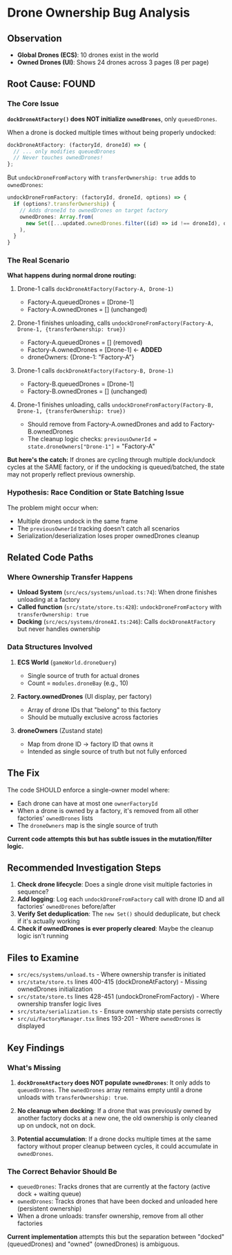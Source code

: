# Drone Ownership Bug Analysis

## Observation

- **Global Drones (ECS)**: 10 drones exist in the world
- **Owned Drones (UI)**: Shows 24 drones across 3 pages (8 per page)

## Root Cause: FOUND

### The Core Issue

**`dockDroneAtFactory()` does NOT initialize `ownedDrones`**, only `queuedDrones`.

When a drone is docked multiple times without being properly undocked:

```typescript
dockDroneAtFactory: (factoryId, droneId) => {
  // ... only modifies queuedDrones
  // Never touches ownedDrones!
};
```

But `undockDroneFromFactory` with `transferOwnership: true` adds to `ownedDrones`:

```typescript
undockDroneFromFactory: (factoryId, droneId, options) => {
  if (options?.transferOwnership) {
    // Adds droneId to ownedDrones on target factory
    ownedDrones: Array.from(
      new Set([...updated.ownedDrones.filter((id) => id !== droneId), droneId]),
    ),
  }
}
```

### The Real Scenario

**What happens during normal drone routing:**

1. Drone-1 calls `dockDroneAtFactory(Factory-A, Drone-1)`
   - Factory-A.queuedDrones = [Drone-1]
   - Factory-A.ownedDrones = [] (unchanged)

2. Drone-1 finishes unloading, calls `undockDroneFromFactory(Factory-A, Drone-1, {transferOwnership: true})`
   - Factory-A.queuedDrones = [] (removed)
   - Factory-A.ownedDrones = [Drone-1] ← **ADDED**
   - droneOwners: {Drone-1: "Factory-A"}

3. Drone-1 calls `dockDroneAtFactory(Factory-B, Drone-1)`
   - Factory-B.queuedDrones = [Drone-1]
   - Factory-B.ownedDrones = [] (unchanged)

4. Drone-1 finishes unloading, calls `undockDroneFromFactory(Factory-B, Drone-1, {transferOwnership: true})`
   - Should remove from Factory-A.ownedDrones and add to Factory-B.ownedDrones
   - The cleanup logic checks: `previousOwnerId = state.droneOwners["Drone-1"]` = "Factory-A"

**But here's the catch:** If drones are cycling through multiple dock/undock cycles at the SAME factory, or if the undocking is queued/batched, the state may not properly reflect previous ownership.

### Hypothesis: Race Condition or State Batching Issue

The problem might occur when:

- Multiple drones undock in the same frame
- The `previousOwnerId` tracking doesn't catch all scenarios
- Serialization/deserialization loses proper ownedDrones cleanup

## Related Code Paths

### Where Ownership Transfer Happens

- **Unload System** (`src/ecs/systems/unload.ts:74`): When drone finishes unloading at a factory
- **Called function** (`src/state/store.ts:428`): `undockDroneFromFactory` with `transferOwnership: true`
- **Docking** (`src/ecs/systems/droneAI.ts:246`): Calls `dockDroneAtFactory` but never handles ownership

### Data Structures Involved

1. **ECS World** (`gameWorld.droneQuery`)
   - Single source of truth for actual drones
   - Count = `modules.droneBay` (e.g., 10)

2. **Factory.ownedDrones** (UI display, per factory)
   - Array of drone IDs that "belong" to this factory
   - Should be mutually exclusive across factories

3. **droneOwners** (Zustand state)
   - Map from drone ID → factory ID that owns it
   - Intended as single source of truth but not fully enforced

## The Fix

The code SHOULD enforce a single-owner model where:

- Each drone can have at most one `ownerFactoryId`
- When a drone is owned by a factory, it's removed from all other factories' `ownedDrones` lists
- The `droneOwners` map is the single source of truth

**Current code attempts this but has subtle issues in the mutation/filter logic.**

## Recommended Investigation Steps

1. **Check drone lifecycle**: Does a single drone visit multiple factories in sequence?
2. **Add logging**: Log each `undockDroneFromFactory` call with drone ID and all factories' `ownedDrones` before/after
3. **Verify Set deduplication**: The `new Set()` should deduplicate, but check if it's actually working
4. **Check if ownedDrones is ever properly cleared**: Maybe the cleanup logic isn't running

## Files to Examine

- `src/ecs/systems/unload.ts` - Where ownership transfer is initiated
- `src/state/store.ts` lines 400-415 (dockDroneAtFactory) - Missing ownedDrones initialization
- `src/state/store.ts` lines 428-451 (undockDroneFromFactory) - Where ownership transfer logic lives
- `src/state/serialization.ts` - Ensure ownership state persists correctly
- `src/ui/FactoryManager.tsx` lines 193-201 - Where `ownedDrones` is displayed

## Key Findings

### What's Missing

1. **`dockDroneAtFactory` does NOT populate `ownedDrones`**: It only adds to `queuedDrones`. The `ownedDrones` array remains empty until a drone unloads with `transferOwnership: true`.

2. **No cleanup when docking**: If a drone that was previously owned by another factory docks at a new one, the old ownership is only cleaned up on undock, not on dock.

3. **Potential accumulation**: If a drone docks multiple times at the same factory without proper cleanup between cycles, it could accumulate in `ownedDrones`.

### The Correct Behavior Should Be

- `queuedDrones`: Tracks drones that are currently at the factory (active dock + waiting queue)
- `ownedDrones`: Tracks drones that have been docked and unloaded here (persistent ownership)
- When a drone unloads: transfer ownership, remove from all other factories

**Current implementation** attempts this but the separation between "docked" (queuedDrones) and "owned" (ownedDrones) is ambiguous.
